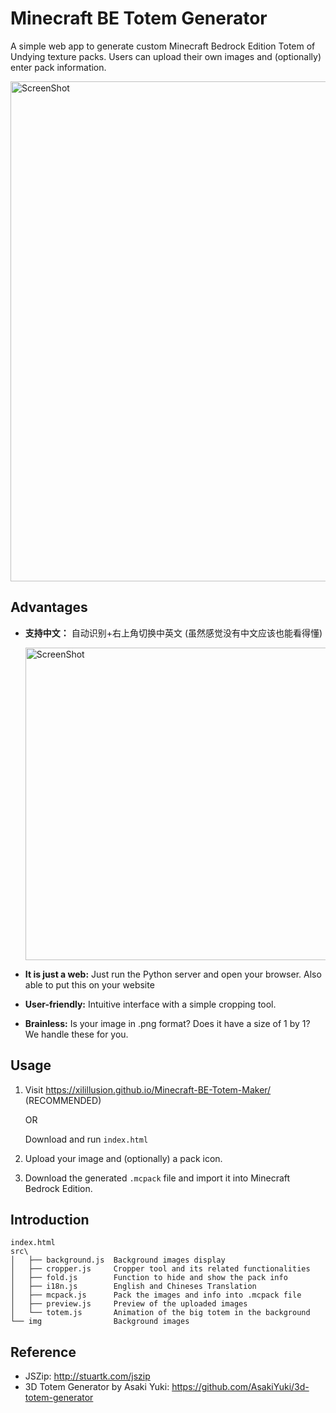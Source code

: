 # Minecraft BE Totem Generator
A simple web app to generate custom Minecraft Bedrock Edition Totem of Undying texture packs. Users can upload their own images and (optionally) enter pack information.

<img src="https://github.com/user-attachments/assets/0a1680bb-7063-49eb-b661-2eda316420e9" alt="ScreenShot" width="800"/>

## Advantages
- **支持中文：** 自动识别+右上角切换中英文 (虽然感觉没有中文应该也能看得懂)

  <img src="https://github.com/user-attachments/assets/1d8567b0-83ba-420d-bf02-86c9a3598e7d" alt="ScreenShot" width="500"/>

- **It is just a web:** Just run the Python server and open your browser. Also able to put this on your website
- **User-friendly:** Intuitive interface with a simple cropping tool.
- **Brainless:** Is your image in .png format? Does it have a size of 1 by 1? We handle these for you.

## Usage

1. Visit https://xilillusion.github.io/Minecraft-BE-Totem-Maker/ (RECOMMENDED)
   
   OR

   Download and run `index.html`
2. Upload your image and (optionally) a pack icon.
3. Download the generated `.mcpack` file and import it into Minecraft Bedrock Edition.

## Introduction
```plaintext
index.html
src\
│   ├── background.js  Background images display
│   ├── cropper.js     Cropper tool and its related functionalities
│   ├── fold.js        Function to hide and show the pack info
│   ├── i18n.js        English and Chineses Translation
│   ├── mcpack.js      Pack the images and info into .mcpack file
│   ├── preview.js     Preview of the uploaded images
│   └── totem.js       Animation of the big totem in the background
└── img                Background images
```

## Reference
- JSZip: http://stuartk.com/jszip
- 3D Totem Generator by Asaki Yuki: https://github.com/AsakiYuki/3d-totem-generator 
